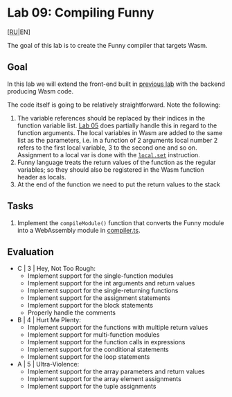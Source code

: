 # Lab 09: Compiling Funny

[[RU](README.ru.md)|EN]

The goal of this lab is to create the Funny compiler that targets Wasm.

## Goal

In this lab we will extend the front-end built in [previous lab](../lab08/README.md) with the backend producing Wasm code.

The code itself is going to be relatively straightforward. Note the following:

1. The variable references should be replaced by their indices in the function variable list.
   [Lab 05](../lab05/README.md) does partially handle this in regard to the function arguments.
   The local variables in Wasm are added to the same list as the parameters, i.e. in a function of 2 arguments local number 2 refers to the first local variable, 3 to the second one and so on. Assignment to a local var is done with the [`local.set`][local.set] instruction.
2. Funny language treats the return values of the function as the regular variables; so they should also be registered in the Wasm function header as locals.
3. At the end of the function we need to put the return values to the stack

## Tasks

1. Implement the `compileModule()` function that converts the Funny module into a WebAssembly module in [compiler.ts](src/compiler.ts).

## Evaluation

- C | 3 | Hey, Not Too Rough:
  - Implement support for the single-function modules
  - Implement support for the int arguments and return values
  - Implement support for the single-returning functions
  - Implement support for the assignment statements
  - Implement support for the block statements
  - Properly handle the comments
- B | 4 | Hurt Me Plenty:
  - Implement support for the functions with multiple return values
  - Implement support for multi-function modules
  - Implement support for the function calls in expressions
  - Implement support for the conditional statements
  - Implement support for the loop statements
- A | 5 | Ultra-Violence:
  - Implement support for the array parameters and return values
  - Implement support for the array element assignments
  - Implement support for the tuple assignments

[local.set]: https://developer.mozilla.org/en-US/docs/WebAssembly/Reference/Variables/Local_set
